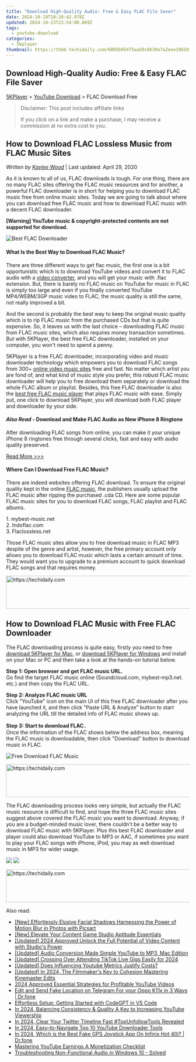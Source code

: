```yaml
---
title: "Download High-Quality Audio: Free & Easy FLAC File Saver"
date: 2024-10-19T10:20:42.978Z
updated: 2024-10-23T23:54:00.869Z
tags:
  - youtube-download
categories:
  - 5kplayer
thumbnail: https://thmb.techidaily.com/6005b95475aa59c8b39a7a2eee1863dfc772797dd0dfe7b149de977900ab8a06.jpg
---
```


## Download High-Quality Audio: Free & Easy FLAC File Saver

[5KPlayer](https://tools.techidaily.com/5kplayer/products/) \> [YouTube Download](https://tools.techidaily.com/5kplayer/youtube-download/) \> FLAC Download Free

>  Disclaimer: This post includes affiliate links
>
>  If you click on a link and make a purchase, I may receive a commission at no extra cost to you.
>

## How to Download FLAC Lossless Music from FLAC Music Sites

 _Written by [Kaylee Wood](https://www.quora.com/profile/Amanda-Hu-21)_ | Last updated: April 29, 2020 

As it is known to all of us, FLAC downloads is tough. For one thing, there are no many FLAC sites offering the FLAC music resources and for another, a powerful FLAC downloader is in short for helping you to download FLAC music free from online music sites. Today we are going to talk about where you can download free FLAC music and how to download FLAC music with a decent FLAC downloader. 

**\[Warning\] YouTube music & copyright-protected contents are not supported for download.**

![Best FLAC Downloader](https://www.5kplayer.com/youtube-download/img/flac.jpg) 

#### **What Is the Best Way to Download FLAC Music?**

There are three different ways to get flac music, the first one is a bit opportunistic which is to download YouTube videos and convert it to FLAC audio with a [video converter](https://tools.techidaily.com/5kplayer/products/), and you will get your music with .flac extension. But, there is barely no FLAC music on YouTube for music in FLAC is simply too large and even if you finally converted YouTube MP4/WEBM/3GP music video to FLAC, the music quality is still the same, not really improved a bit. 

And the second is probably the best way to keep the original music quality which is to rip FLAC music from the purchased CDs but that is quite expensive. So, it leaves us with the last choice – downloading FLAC music from FLAC music sites, which also requires money transaction sometimes. But with 5KPlayer, the best free FLAC downloader, installed on your computer, you won't need to spend a penny. 

5KPlayer is a free FLAC downloader, incorporating video and music downloader technology which empowers you to download FLAC songs from 300+ [online video music sites](https://tools.techidaily.com/5kplayer/youtube-download/) free and fast. No matter which artist you are fond of, and what kind of music style you prefer, this robust FLAC music downloader will help you to free download them separately or download the whole FLAC album or playlist. Besides, this free FLAC downloader is also the [best free FLAC music player](https://tools.techidaily.com/5kplayer/video-music-player/) that plays FLAC music with ease. Simply put, one click to download 5KPlayer, you will download both FLAC player and downloader by your side. 

#### _Also Read_ \- Download and Make FLAC Audio as New iPhone 8 Ringtone

After downloading FLAC songs from online, you can make it your unique iPhone 8 ringtones free through several clicks, fast and easy with audio quality preserved.

[Read More >>>](https://tools.techidaily.com/5kplayer/iphone-manager/) 

#### **Where Can I Download Free FLAC Music?**

There are indeed websites offering FLAC download. To ensure the original quality kept in the online [FLAC music](https://tools.techidaily.com/5kplayer/video-music-player/), the publishers usually upload the FLAC music after ripping the purchased .cda CD. Here are some popular FLAC music sites for you to download FLAC songs, FLAC playlist and FLAC albums. 

1\. mybest-music.net  
2\. Indoflac.com   
3\. Flaclossless.net

Those FLAC music sites allow you to free download music in FLAC MP3 despite of the genre and artist, however, the free primary account only allows you to download FLAC music which lasts a certain amount of time. They would want you to upgrade to a premium account to quick download FLAC songs and that requires money. 

<!-- affiliate ads begin -->
<a href="https://appsumo.8odi.net/c/5597632/2037319/7443" target="_top" id="2037319">
  <img src="//a.impactradius-go.com/display-ad/7443-2037319" border="0" alt="https://techidaily.com" width="728" height="90"/>
</a>
<img height="0" width="0" src="https://appsumo.8odi.net/i/5597632/2037319/7443" style="position:absolute;visibility:hidden;" border="0" />
<!-- affiliate ads end -->

## How to Download FLAC Music with Free FLAC Downloader

The FLAC downloading process is quite easy, firstly you need to free [download 5KPlayer for Mac](https://tools.techidaily.com/5kplayer/products/), or [download 5KPlayer for Windows](https://tools.techidaily.com/5kplayer/products/) and install on your Mac or PC and then take a look at the hands-on tutorial below. 

**Step 1: Open browser and get FLAC music URL.**   
Go find the target FLAC music online (Soundcloud.com, mybest-mp3.net. etc.) and then copy the FLAC URL. 

**Step 2: Analyze FLAC music URL**   
 Click "YouTube" icon on the main UI of this free FLAC downloader after you have launched it, and then click "Paste URL & Analyze" button to start analyzing the URL till the detailed info of FLAC music shows up. 

**Step 3: Start to download FLAC．**   
 Once the information of the FLAC shows below the address box, meaning the FLAC music is downloadable, then click "Download" button to download music in FLAC.

![Free Download FLAC Music](https://www.5kplayer.com/youtube-download/img/download-flac.jpg) 

<!-- affiliate ads begin -->
<a href="https://appsumo.8odi.net/c/5597632/2151890/7443" target="_top" id="2151890">
  <img src="//a.impactradius-go.com/display-ad/7443-2151890" border="0" alt="https://techidaily.com" width="728" height="90"/>
</a>
<img height="0" width="0" src="https://appsumo.8odi.net/i/5597632/2151890/7443" style="position:absolute;visibility:hidden;" border="0" />
<!-- affiliate ads end -->

The FLAC downloading process looks very simple, but actually the FLAC music resource is difficult to find, and hope the three FLAC music sites suggest above covered the FLAC music you want to download. Anyway, if you are a budget-minded music lover, there couldn't be a better way to download FLAC music with 5KPlayer. Plus this best FLAC downloader and player could also download YouTube to MP3 or AAC, if sometimes you want to play your FLAC songs with iPhone, iPod, you may as well download music in MP3 for wider usage. 

[![](https://www.5kplayer.com/youtube-download/../button/freedownwhitewin.png)](https://tools.techidaily.com/5kplayer/products/) [![](https://www.5kplayer.com/youtube-download/../button/freedownbackmac.png)](https://tools.techidaily.com/5kplayer/products/)

<!-- affiliate ads begin -->
<a href="https://aligracehair.sjv.io/c/5597632/2115951/19272" target="_top" id="2115951">
  <img src="//a.impactradius-go.com/display-ad/19272-2115951" border="0" alt="https://techidaily.com" width="728" height="90"/>
</a>
<img height="0" width="0" src="https://aligracehair.sjv.io/i/5597632/2115951/19272" style="position:absolute;visibility:hidden;" border="0" />
<!-- affiliate ads end -->

<ins class="adsbygoogle"
     style="display:block"
     data-ad-format="autorelaxed"
     data-ad-client="ca-pub-7571918770474297"
     data-ad-slot="1223367746"></ins>

<ins class="adsbygoogle"
     style="display:block"
     data-ad-client="ca-pub-7571918770474297"
     data-ad-slot="8358498916"
     data-ad-format="auto"
     data-full-width-responsive="true"></ins>

<span class="atpl-alsoreadstyle">Also read:</span>
<div><ul>
<li><a href="https://vp-tips.techidaily.com/new-effortlessly-elusive-facial-shadows-harnessing-the-power-of-motion-blur-in-photos-with-picsart/"><u>[New] Effortlessly Elusive Facial Shadows Harnessing the Power of Motion Blur in Photos with Picsart</u></a></li>
<li><a href="https://youtube-video-recordings.techidaily.com/new-elevate-your-content-game-studio-aptitude-essentials/"><u>[New] Elevate Your Content Game Studio Aptitude Essentials</u></a></li>
<li><a href="https://youtube-webster.techidaily.com/ed-2024-approved-unlock-the-full-potential-of-video-content-with-studios-power/"><u>[Updated] 2024 Approved Unlock the Full Potential of Video Content with Studio's Power</u></a></li>
<li><a href="https://youtube-video-recordings.techidaily.com/updated-audio-conversion-made-simple-youtube-to-mp3-mac-edition/"><u>[Updated] Audio Conversion Made Simple YouTube to MP3, Mac Edition</u></a></li>
<li><a href="https://tiktok-video-files.techidaily.com/updated-crossing-over-attending-tiktok-live-gigs-easily-for-2024/"><u>[Updated] Crossing Over Attending TikTok Live Gigs Easily for 2024</u></a></li>
<li><a href="https://youtube-video-recordings.techidaily.com/updated-does-influencing-youtube-metrics-justify-costs/"><u>[Updated] Does Influencing Youtube Metrics Justify Costs?</u></a></li>
<li><a href="https://fox-glue.techidaily.com/updated-in-2024-the-filmmakers-key-to-cohesion-mastering-kinemaster-edits/"><u>[Updated] In 2024, The Filmmaker's Key to Cohesion Mastering Kinemaster Edits</u></a></li>
<li><a href="https://youtube-video-recordings.techidaily.com/2024-approved-essential-strategies-for-profitable-youtube-videos/"><u>2024 Approved Essential Strategies for Profitable YouTube Videos</u></a></li>
<li><a href="https://location-social.techidaily.com/edit-and-send-fake-location-on-telegram-for-your-oppo-k11x-in-3-ways-drfone-by-drfone-virtual-android/"><u>Edit and Send Fake Location on Telegram For your Oppo K11x in 3 Ways | Dr.fone</u></a></li>
<li><a href="https://tech-revival.techidaily.com/effortless-setup-getting-started-with-codegpt-in-vs-code/"><u>Effortless Setup: Getting Started with CodeGPT in VS Code</u></a></li>
<li><a href="https://youtube-video-recordings.techidaily.com/in-2024-balancing-consistency-and-quality-a-key-to-increasing-youtube-viewership/"><u>In 2024, Balancing Consistency & Quality A Key to Increasing YouTube Viewership</u></a></li>
<li><a href="https://twitter-clips.techidaily.com/in-2024-clear-your-twitter-timeline-fast-topunfollowtools-revealed/"><u>In 2024, Clear Your Twitter Timeline Fast #TopUnfollowTools Revealed</u></a></li>
<li><a href="https://youtube-video-recordings.techidaily.com/in-2024-easy-to-navigate-top-10-youtube-downloader-tools/"><u>In 2024, Easy-to-Navigate Top 10 YouTube Downloader Tools</u></a></li>
<li><a href="https://phone-solutions.techidaily.com/in-2024-which-is-the-best-fake-gps-joystick-app-on-infinix-hot-40i-drfone-by-drfone-virtual-android/"><u>In 2024, Which is the Best Fake GPS Joystick App On Infinix Hot 40i? | Dr.fone</u></a></li>
<li><a href="https://youtube-video-recordings.techidaily.com/mastering-youtube-earnings-a-monetization-checklist/"><u>Mastering YouTube Earnings A Monetization Checklist</u></a></li>
<li><a href="https://sound-issues.techidaily.com/troubleshooting-non-functional-audio-in-windows-10-solved/"><u>Troubleshooting Non-Functional Audio in Windows 10 - Solved</u></a></li>
</ul></div>

